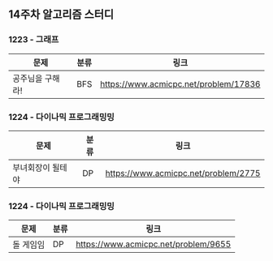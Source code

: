 ## 14주차 알고리즘 스터디  


### 1223 - 그래프

|문제|분류|링크|
|---|---|---|
|공주님을 구해라!|BFS|https://www.acmicpc.net/problem/17836|

### 1224 - 다이나믹 프로그래밍밍

|문제|분류|링크|
|---|---|---|
|부녀회장이 될테야|DP|https://www.acmicpc.net/problem/2775

### 1224 - 다이나믹 프로그래밍밍

|문제|분류|링크|
|---|---|---|
|돌 게임임|DP|https://www.acmicpc.net/problem/9655